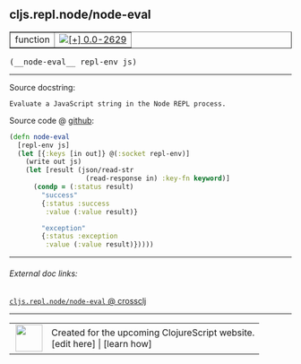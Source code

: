 ## cljs.repl.node/node-eval



 <table border="1">
<tr>
<td>function</td>
<td><a href="https://github.com/cljsinfo/cljs-api-docs/tree/0.0-2629"><img valign="middle" alt="[+] 0.0-2629" title="Added in 0.0-2629" src="https://img.shields.io/badge/+-0.0--2629-lightgrey.svg"></a> </td>
</tr>
</table>


 <samp>
(__node-eval__ repl-env js)<br>
</samp>

---





Source docstring:

```
Evaluate a JavaScript string in the Node REPL process.
```


Source code @ [github](https://github.com/clojure/clojurescript/blob/r2727/src/clj/cljs/repl/node.clj#L50-L64):

```clj
(defn node-eval
  [repl-env js]
  (let [{:keys [in out]} @(:socket repl-env)]
    (write out js)
    (let [result (json/read-str
                   (read-response in) :key-fn keyword)]
      (condp = (:status result)
        "success"
        {:status :success
         :value (:value result)}

        "exception"
        {:status :exception
         :value (:value result)}))))
```

<!--
Repo - tag - source tree - lines:

 <pre>
clojurescript @ r2727
└── src
    └── clj
        └── cljs
            └── repl
                └── <ins>[node.clj:50-64](https://github.com/clojure/clojurescript/blob/r2727/src/clj/cljs/repl/node.clj#L50-L64)</ins>
</pre>

-->

---



###### External doc links:

[`cljs.repl.node/node-eval` @ crossclj](http://crossclj.info/fun/cljs.repl.node/node-eval.html)<br>

---

 <table>
<tr><td>
<img valign="middle" align="right" width="48px" src="http://i.imgur.com/Hi20huC.png">
</td><td>
Created for the upcoming ClojureScript website.<br>
[edit here] | [learn how]
</td></tr></table>

[edit here]:https://github.com/cljsinfo/cljs-api-docs/blob/master/cljsdoc/cljs.repl.node_node-eval.cljsdoc
[learn how]:https://github.com/cljsinfo/cljs-api-docs/wiki/cljsdoc-files

<!--

This information was too distracting to show to readers, but I'll leave it
commented here since it is helpful to:

- pretty-print the data used to generate this document
- and show how to retrieve that data



The API data for this symbol:

```clj
{:ns "cljs.repl.node",
 :name "node-eval",
 :signature ["[repl-env js]"],
 :history [["+" "0.0-2629"]],
 :type "function",
 :full-name-encode "cljs.repl.node_node-eval",
 :source {:code "(defn node-eval\n  [repl-env js]\n  (let [{:keys [in out]} @(:socket repl-env)]\n    (write out js)\n    (let [result (json/read-str\n                   (read-response in) :key-fn keyword)]\n      (condp = (:status result)\n        \"success\"\n        {:status :success\n         :value (:value result)}\n\n        \"exception\"\n        {:status :exception\n         :value (:value result)}))))",
          :title "Source code",
          :repo "clojurescript",
          :tag "r2727",
          :filename "src/clj/cljs/repl/node.clj",
          :lines [50 64]},
 :full-name "cljs.repl.node/node-eval",
 :docstring "Evaluate a JavaScript string in the Node REPL process."}

```

Retrieve the API data for this symbol:

```clj
;; from Clojure REPL
(require '[clojure.edn :as edn])
(-> (slurp "https://raw.githubusercontent.com/cljsinfo/cljs-api-docs/catalog/cljs-api.edn")
    (edn/read-string)
    (get-in [:symbols "cljs.repl.node/node-eval"]))
```

-->
